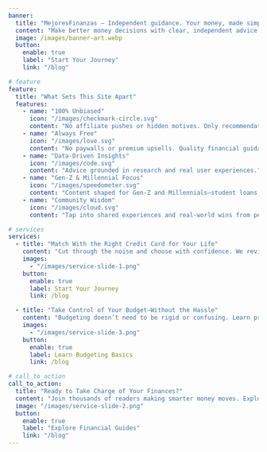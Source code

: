 ```yaml
---
banner:
  title: "MejoresFinanzas — Independent guidance. Your money, made simple."
  content: "Make better money decisions with clear, independent advice on credit cards, budgeting, and personal finance. At MejoresFinanzas, there are no sign-ups or hidden strings—just straightforward guidance to help you grow financially."
  image: /images/banner-art.webp
  button:
    enable: true
    label: "Start Your Journey"
    link: "/blog"

# feature
feature:
  title: "What Sets This Site Apart"
  features:
    - name: "100% Unbiased"
      icon: "/images/checkmark-circle.svg"
      content: "No affiliate pushes or hidden motives. Only recommendations based on what’s genuinely best for you."
    - name: "Always Free"
      icon: "/images/love.svg"
      content: "No paywalls or premium upsells. Quality financial guidance, free for everyone."
    - name: "Data-Driven Insights"
      icon: "/images/code.svg"
      content: "Advice grounded in research and real user experiences."
    - name: "Gen-Z & Millennial Focus"
      icon: "/images/speedometer.svg"
      content: "Content shaped for Gen‑Z and Millennials—student loans, gig work, and today’s money challenges."
    - name: "Community Wisdom"
      icon: "/images/cloud.svg"
      content: "Tap into shared experiences and real‑world wins from people like you."

# services
services:
  - title: "Match With the Right Credit Card for Your Life"
    content: "Cut through the noise and choose with confidence. We review hundreds of cards to surface options that fit your spending patterns and goals. Whether you’re building credit, chasing rewards, or consolidating debt, we’ll help you find the right match—no sales pitch."
    images:
      - "/images/service-slide-1.png"
    button:
      enable: true
      label: Start Your Journey
      link: /blog

  - title: "Take Control of Your Budget—Without the Hassle"
    content: "Budgeting doesn’t need to be rigid or confusing. Learn practical methods that fit your lifestyle—from the 50/30/20 rule to zero‑based budgeting—so you can discover what works for you. We’ll also highlight the best free tools and apps to automate your progress."
    images:
      - "/images/service-slide-3.png"
    button:
      enable: true
      label: Learn Budgeting Basics
      link: /blog

# call_to_action
call_to_action:
  title: "Ready to Take Charge of Your Finances?"
  content: "Join thousands of readers making smarter money moves. Explore independent guides and practical tips—no sign‑up required."
  image: "/images/service-slide-2.png"
  button:
    enable: true
    label: "Explore Financial Guides"
    link: "/blog"
---
```

